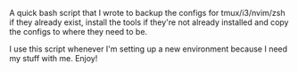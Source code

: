A quick bash script that I wrote to backup the configs for tmux/i3/nvim/zsh if they already exist, install the tools if they're not already installed and copy the configs to where they need to be.

I use this script whenever I'm setting up a new environment because I need my stuff with me. Enjoy!
